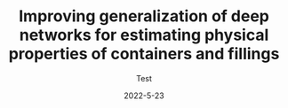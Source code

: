 ---
title: "Improving generalization of deep networks for estimating physical properties of containers and fillings"
collection: publications
permalink: /publication/2009-10-01-paper-title-number-1
date: 2022-5-23
author: Test
venue: 'IEEE International Conference on Acoustics, Speech and Signal Processing (ICASSP)'
paperurl: 'https://ieeexplore.ieee.org/abstract/document/9747349'
---